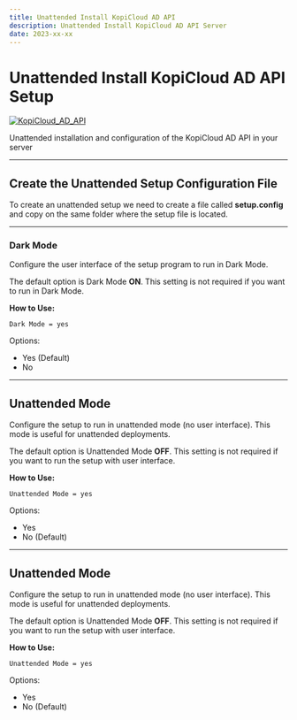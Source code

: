 ```yaml
---
title: Unattended Install KopiCloud AD API
description: Unattended Install KopiCloud AD API Server
date: 2023-xx-xx
---
```


# Unattended Install KopiCloud AD API Setup
[![KopiCloud_AD_API](https://img.shields.io/badge/kopiCloud_ad-v1.0+-blueviolet.svg)](https://www.kopicloud-ad-api.com)

Unattended installation and configuration of the KopiCloud AD API in your server

----

## Create the Unattended Setup Configuration File

To create an unattended setup we need to create a file called **setup.config** and copy on the same folder where the setup file is located.

-----

### Dark Mode

Configure the user interface of the setup program to run in Dark Mode.

The default option is Dark Mode **ON**. This setting is not required if you want to run in Dark Mode.

**How to Use:**

```
Dark Mode = yes
```

Options:

- Yes (Default)
- No

-----

## Unattended Mode

Configure the setup to run in unattended mode (no user interface). This mode is useful for unattended deployments.

The default option is Unattended Mode **OFF**. This setting is not required if you want to run the setup with user interface. 

**How to Use:**

```
Unattended Mode = yes
```

Options:

- Yes 
- No (Default)

-----

## Unattended Mode

Configure the setup to run in unattended mode (no user interface). This mode is useful for unattended deployments.

The default option is Unattended Mode **OFF**. This setting is not required if you want to run the setup with user interface. 

**How to Use:**

```
Unattended Mode = yes
```

Options:

- Yes 
- No (Default)
